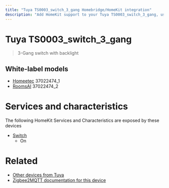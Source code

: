 ```yaml
---
title: "Tuya TS0003_switch_3_gang Homebridge/HomeKit integration"
description: "Add HomeKit support to your Tuya TS0003_switch_3_gang, using Homebridge, Zigbee2MQTT and homebridge-z2m."
---
```

<!---
This file has been GENERATED using src/docgen/docgen.ts
DO NOT EDIT THIS FILE MANUALLY!
-->
# Tuya TS0003_switch_3_gang
> 3-Gang switch with backlight


## White-label models
* [Homeetec](../index.md#homeetec) 37022474_1
* [RoomsAI](../index.md#roomsai) 37022474_2

# Services and characteristics
The following HomeKit Services and Characteristics are exposed by
these devices

* [Switch](../../switch.md)
  * On


# Related
* [Other devices from Tuya](../index.md#tuya)
* [Zigbee2MQTT documentation for this device](https://www.zigbee2mqtt.io/devices/TS0003_switch_3_gang.html)
